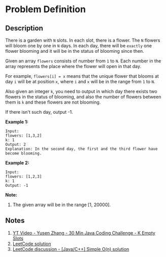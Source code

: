 # Problem Definition

## Description

There is a garden with `N` slots. In each slot, there is a flower. The `N` flowers will bloom one by one in `N` days. In each day, there will be `exactly` one flower blooming and it will be in the status of blooming since then.

Given an array `flowers` consists of number from `1` to `N`. Each number in the array represents the place where the flower will open in that day.

For example, `flowers[i] = x` means that the unique flower that blooms at day `i` will be at position `x`, where `i` and `x` will be in the range from `1` to `N`.

Also given an integer `k`, you need to output in which day there exists two flowers in the status of blooming, and also the number of flowers between them is `k` and these flowers are not blooming.

If there isn't such day, output -1.

**Example 1:**

```text
Input:
flowers: [1,3,2]
k: 1
Output: 2
Explanation: In the second day, the first and the third flower have become blooming.
```

**Example 2:**

```text
Input:
flowers: [1,2,3]
k: 1
Output: -1
```

**Note:**

1. The given array will be in the range [1, 20000].

## Notes

1. [YT Video - Yusen Zhang - 30 Min Java Coding Challenge - K Empty Slots](https://www.youtube.com/watch?v=BKOgB5pa57c)
1. [LeetCode solution](https://leetcode.com/problems/k-empty-slots/solution/)
1. [LeetCode discussion - [Java/C++] Simple O(n) solution](https://leetcode.com/explore/interview/card/google/67/sql-2/470/discuss/107931/JavaC++-Simple-O(n)-solution)